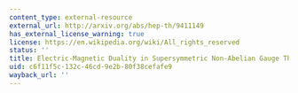 ```yaml
---
content_type: external-resource
external_url: http://arxiv.org/abs/hep-th/9411149
has_external_license_warning: true
license: https://en.wikipedia.org/wiki/All_rights_reserved
status: ''
title: Electric-Magnetic Duality in Supersymmetric Non-Abelian Gauge Theories
uid: c6f11f5c-132c-46cd-9e2b-80f38cefafe9
wayback_url: ''
---
```


